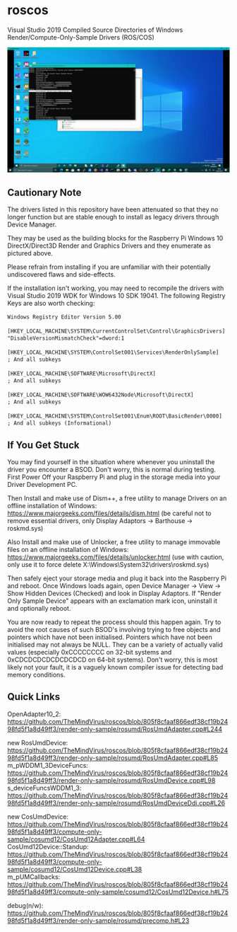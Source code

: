 # roscos
Visual Studio 2019 Compiled Source Directories of Windows Render/Compute-Only-Sample Drivers (ROS/COS)

![rosisalive](https://github.com/themindvirus/roscos/blob/main/rosisalive.png)

## Cautionary Note
The drivers listed in this repository have been attenuated so that they no longer function but are stable enough to install as legacy drivers through Device Manager.

They may be used as the building blocks for the Raspberry Pi Windows 10 DirectX/Direct3D Render and Graphics Drivers and they enumerate as pictured above.

Please refrain from installing if you are unfamiliar with their potentially undiscovered flaws and side-effects.

If the installation isn't working, you may need to recompile the drivers with Visual Studio 2019 WDK for Windows 10 SDK 19041. The following Registry Keys are also worth checking:

```
Windows Registry Editor Version 5.00

[HKEY_LOCAL_MACHINE\SYSTEM\CurrentControlSet\Control\GraphicsDrivers]
"DisableVersionMismatchCheck"=dword:1

[HKEY_LOCAL_MACHINE\SYSTEM\ControlSet001\Services\RenderOnlySample]
; And all subkeys

[HKEY_LOCAL_MACHINE\SOFTWARE\Microsoft\DirectX]
; And all subkeys

[HKEY_LOCAL_MACHINE\SOFTWARE\WOW6432Node\Microsoft\DirectX]
; And all subkeys

[HKEY_LOCAL_MACHINE\SYSTEM\ControlSet001\Enum\ROOT\BasicRender\0000]
; And all subkeys (Informational)
```

## If You Get Stuck
You may find yourself in the situation where whenever you uninstall the driver you encounter a BSOD. Don't worry, this is normal during testing.
First Power Off your Raspberry Pi and plug in the storage media into your Driver Development PC.

Then Install and make use of Dism++, a free utility to manage Drivers on an offline installation of Windows: \
https://www.majorgeeks.com/files/details/dism.html (be careful not to remove essential drivers, only Display Adaptors -> Barthouse -> roskmd.sys)

Also Install and make use of Unlocker, a free utility to manage immovable files on an offline installation of Windows: \
https://www.majorgeeks.com/files/details/unlocker.html (use with caution, only use it to force delete X:\Windows\System32\drivers\roskmd.sys)

Then safely eject your storage media and plug it back into the Raspberry Pi and reboot.
Once Windows loads again, open Device Manager -> View -> Show Hidden Devices (Checked) and look in Display Adaptors.
If "Render Only Sample Device" appears with an exclamation mark icon, uninstall it and optionally reboot.

You are now ready to repeat the process should this happen again.
Try to avoid the root causes of such BSOD's involving trying to free objects and pointers which have not been initialised.
Pointers which have not been initialised may not always be NULL. They can be a variety of actually valid values (especially 0xCCCCCCCC on 32-bit systems and 0xCDCDCDCDCDCDCDCD on 64-bit systems). Don't worry, this is most likely not your fault, it is a vaguely known compiler issue for detecting bad memory conditions.

## Quick Links
OpenAdapter10_2: https://github.com/TheMindVirus/roscos/blob/805f8cfaaf866edf38cf19b2498fd5f1a8d49ff3/render-only-sample/rosumd/RosUmdAdapter.cpp#L244

new RosUmdDevice: https://github.com/TheMindVirus/roscos/blob/805f8cfaaf866edf38cf19b2498fd5f1a8d49ff3/render-only-sample/rosumd/RosUmdAdapter.cpp#L85 \
m_pWDDM1_3DeviceFuncs: https://github.com/TheMindVirus/roscos/blob/805f8cfaaf866edf38cf19b2498fd5f1a8d49ff3/render-only-sample/rosumd/RosUmdDevice.cpp#L98 \
s_deviceFuncsWDDM1_3: https://github.com/TheMindVirus/roscos/blob/805f8cfaaf866edf38cf19b2498fd5f1a8d49ff3/render-only-sample/rosumd/RosUmdDeviceDdi.cpp#L26

new CosUmdDevice: https://github.com/TheMindVirus/roscos/blob/805f8cfaaf866edf38cf19b2498fd5f1a8d49ff3/compute-only-sample/cosumd12/CosUmd12Adapter.cpp#L64 \
CosUmd12Device::Standup: https://github.com/TheMindVirus/roscos/blob/805f8cfaaf866edf38cf19b2498fd5f1a8d49ff3/compute-only-sample/cosumd12/CosUmd12Device.cpp#L38 \
m_pUMCallbacks: https://github.com/TheMindVirus/roscos/blob/805f8cfaaf866edf38cf19b2498fd5f1a8d49ff3/compute-only-sample/cosumd12/CosUmd12Device.h#L75

debug(n/w): https://github.com/TheMindVirus/roscos/blob/805f8cfaaf866edf38cf19b2498fd5f1a8d49ff3/render-only-sample/rosumd/precomp.h#L23
